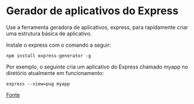 # Gerador de aplicativos do Express

Use a ferramenta geradora de aplicativos, express, para rapidamente criar uma estrutura básica de aplicativo.

Instale o express com o comando a seguir:

    npm install express-generator -g
    
Por exemplo, o seguinte cria um aplicativo do Express chamado myapp no diretório atualmente em funcionamento:

    express --view=pug myapp
    
[Fonte](https://expressjs.com/pt-br/starter/generator.html)
